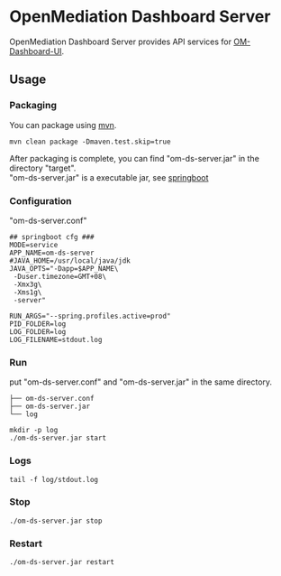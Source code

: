 # OpenMediation Dashboard Server

OpenMediation Dashboard Server provides API services for [OM-Dashboard-UI](https://github.com/AdTiming/OM-Dashboard-UI).  

## Usage

### Packaging

You can package using [mvn](https://maven.apache.org/).

```
mvn clean package -Dmaven.test.skip=true
```

After packaging is complete, you can find "om-ds-server.jar" in the directory "target".  
"om-ds-server.jar" is a executable jar, see [springboot](https://spring.io/projects/spring-boot/)


### Configuration

"om-ds-server.conf"

```shell script
## springboot cfg ###
MODE=service
APP_NAME=om-ds-server
#JAVA_HOME=/usr/local/java/jdk
JAVA_OPTS="-Dapp=$APP_NAME\
 -Duser.timezone=GMT+08\
 -Xmx3g\
 -Xms1g\
 -server"

RUN_ARGS="--spring.profiles.active=prod"
PID_FOLDER=log
LOG_FOLDER=log
LOG_FILENAME=stdout.log
```

### Run

put "om-ds-server.conf" and "om-ds-server.jar" in the same directory.

```
├── om-ds-server.conf
├── om-ds-server.jar
└── log
```

```shell script
mkdir -p log
./om-ds-server.jar start
```

### Logs

```shell script
tail -f log/stdout.log
```

### Stop

```shell script
./om-ds-server.jar stop
```

### Restart

```shell script
./om-ds-server.jar restart
```


